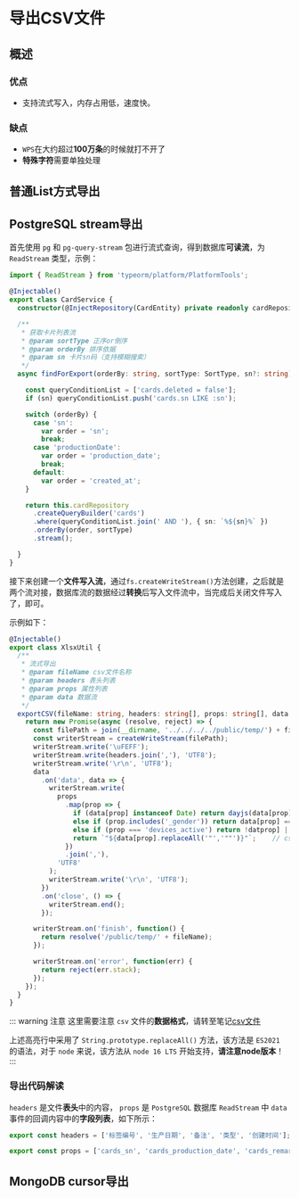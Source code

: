# 导出CSV文件

## 概述

### 优点

* 支持流式写入，内存占用低，速度快。

### 缺点

* `WPS`在大约超过**100万条**的时候就打不开了
* **特殊字符**需要单独处理

## 普通List方式导出

## PostgreSQL stream导出

首先使用 `pg` 和 `pg-query-stream` 包进行流式查询，得到数据库**可读流**，为 `ReadStream` 类型，示例：

```ts {1}
import { ReadStream } from 'typeorm/platform/PlatformTools'; 

@Injectable()
export class CardService {
  constructor(@InjectRepository(CardEntity) private readonly cardRepository: Repository<CardEntity>) {}

  /**
   * 获取卡片列表流
   * @param sortType 正序or倒序
   * @param orderBy 排序依据
   * @param sn 卡片sn码（支持模糊搜索）
   */
  async findForExport(orderBy: string, sortType: SortType, sn?: string): Promise<ReadStream> {

    const queryConditionList = ['cards.deleted = false'];
    if (sn) queryConditionList.push('cards.sn LIKE :sn');

    switch (orderBy) {
      case 'sn':
        var order = 'sn';
        break;
      case 'productionDate':
        var order = 'production_date';
        break;
      default:
        var order = 'created_at';
    }

    return this.cardRepository
      .createQueryBuilder('cards')
      .where(queryConditionList.join(' AND '), { sn: `%${sn}%` })
      .orderBy(order, sortType)
      .stream();

  }
}

```

接下来创建一个**文件写入流**，通过`fs.createWriteStream()`方法创建，之后就是两个流对接，数据库流的数据经过**转换**后写入文件流中，当完成后关闭文件写入了，即可。

示例如下：

```ts {13,25}
@Injectable()
export class XlsxUtil {
  /**
   * 流式导出
   * @param fileName csv文件名称
   * @param headers 表头列表
   * @param props 属性列表
   * @param data 数据流
   */
  exportCSV(fileName: string, headers: string[], props: string[], data: ReadStream): Promise<string> {
    return new Promise(async (resolve, reject) => {
      const filePath = join(__dirname, '../../../../public/temp/') + fileName;
      const writerStream = createWriteStream(filePath);
      writerStream.write('\uFEFF');
      writerStream.write(headers.join(','), 'UTF8');
      writerStream.write('\r\n', 'UTF8');
      data
        .on('data', data => {
          writerStream.write(
            props
              .map(prop => {
                if (data[prop] instanceof Date) return dayjs(data[prop]).format('YYYY-MM-DD HH:mm:ss');
                else if (prop.includes('_gender')) return data[prop] === Gender.Male ? '男' : '女';
                else if (prop === 'devices_active') return !datprop] || data[prop] === 'false' ? '未使用' : '使用中';
                return `"${data[prop].replaceAll('"','""')}"`;    // csv文件格式处理
              })
              .join(','),
            'UTF8'
          );
          writerStream.write('\r\n', 'UTF8');
        })
        .on('close', () => {
          writerStream.end();
        });

      writerStream.on('finish', function() {
        return resolve('/public/temp/' + fileName);
      });

      writerStream.on('error', function(err) {
        return reject(err.stack);
      });
    });
  }
}
```

::: warning 注意
这里需要注意 `csv` 文件的**数据格式**，请转至笔记[csv文件](../../../实践积累/csv文件/README.md)

上述高亮行中采用了 `String.prototype.replaceAll()` 方法，该方法是 `ES2021` 的语法，对于 `node` 来说，该方法从 `node 16 LTS` 开始支持，**请注意node版本**！
:::

### 导出代码解读

`headers` 是文件**表头**中的内容， `props` 是 `PostgreSQL` 数据库 `ReadStream` 中 `data` 事件的回调内容中的**字段列表**，如下所示：

```ts
export const headers = ['标签编号', '生产日期', '备注', '类型', '创建时间'];

export const props = ['cards_sn', 'cards_production_date', 'cards_remark', 'cards_type', 'cards_created_at'];
```

## MongoDB cursor导出
